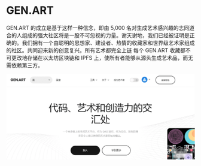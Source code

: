 # GEN.ART

GEN.ART 的成立是基于这样一种信念，即由 5,000 名对生成艺术感兴趣的志同道合的人组成的强大社区将是一股不可忽视的力量。谢天谢地，我们已经被证明是正确的。我们拥有一个由聪明的思想家、建设者、热情的收藏家和世界级艺术家组成的社区。共同迎来新的创意复兴。所有艺术都完全上链
每个 GEN.ART 收藏都不可更改地存储在以太坊区块链和 IPFS 上，使所有者能够从源头生成艺术品，而无需依赖第三方。

![nft](01.png)
